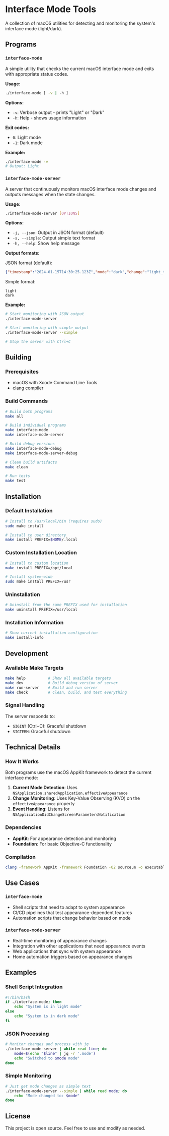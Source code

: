 # Interface Mode Tools

A collection of macOS utilities for detecting and monitoring the system's interface mode (light/dark).

## Programs

### `interface-mode`
A simple utility that checks the current macOS interface mode and exits with appropriate status codes.

**Usage:**
```bash
./interface-mode [ -v | -h ]
```

**Options:**
- `-v`: Verbose output - prints "Light" or "Dark"
- `-h`: Help - shows usage information

**Exit codes:**
- `0`: Light mode
- `-1`: Dark mode

**Example:**
```bash
./interface-mode -v
# Output: Light
```

### `interface-mode-server`
A server that continuously monitors macOS interface mode changes and outputs messages when the state changes.

**Usage:**
```bash
./interface-mode-server [OPTIONS]
```

**Options:**
- `-j, --json`: Output in JSON format (default)
- `-s, --simple`: Output simple text format
- `-h, --help`: Show help message

**Output formats:**

JSON format (default):
```json
{"timestamp":"2024-01-15T14:30:25.123Z","mode":"dark","change":"light_to_dark"}
```

Simple format:
```
light
dark
```

**Example:**
```bash
# Start monitoring with JSON output
./interface-mode-server

# Start monitoring with simple output
./interface-mode-server --simple

# Stop the server with Ctrl+C
```

## Building

### Prerequisites
- macOS with Xcode Command Line Tools
- clang compiler

### Build Commands

```bash
# Build both programs
make all

# Build individual programs
make interface-mode
make interface-mode-server

# Build debug versions
make interface-mode-debug
make interface-mode-server-debug

# Clean build artifacts
make clean

# Run tests
make test
```

## Installation

### Default Installation
```bash
# Install to /usr/local/bin (requires sudo)
sudo make install

# Install to user directory
make install PREFIX=$HOME/.local
```

### Custom Installation Location
```bash
# Install to custom location
make install PREFIX=/opt/local

# Install system-wide
sudo make install PREFIX=/usr
```

### Uninstallation
```bash
# Uninstall from the same PREFIX used for installation
make uninstall PREFIX=/usr/local
```

### Installation Information
```bash
# Show current installation configuration
make install-info
```

## Development

### Available Make Targets
```bash
make help          # Show all available targets
make dev           # Build debug version of server
make run-server    # Build and run server
make check         # Clean, build, and test everything
```

### Signal Handling
The server responds to:
- `SIGINT` (Ctrl+C): Graceful shutdown
- `SIGTERM`: Graceful shutdown

## Technical Details

### How It Works
Both programs use the macOS AppKit framework to detect the current interface mode:

1. **Current Mode Detection**: Uses `NSApplication.sharedApplication.effectiveAppearance`
2. **Change Monitoring**: Uses Key-Value Observing (KVO) on the `effectiveAppearance` property
3. **Event Handling**: Listens for `NSApplicationDidChangeScreenParametersNotification`

### Dependencies
- **AppKit**: For appearance detection and monitoring
- **Foundation**: For basic Objective-C functionality

### Compilation
```bash
clang -framework AppKit -framework Foundation -O2 source.m -o executable
```

## Use Cases

### `interface-mode`
- Shell scripts that need to adapt to system appearance
- CI/CD pipelines that test appearance-dependent features
- Automation scripts that change behavior based on mode

### `interface-mode-server`
- Real-time monitoring of appearance changes
- Integration with other applications that need appearance events
- Web applications that sync with system appearance
- Home automation triggers based on appearance changes

## Examples

### Shell Script Integration
```bash
#!/bin/bash
if ./interface-mode; then
    echo "System is in light mode"
else
    echo "System is in dark mode"
fi
```

### JSON Processing
```bash
# Monitor changes and process with jq
./interface-mode-server | while read line; do
    mode=$(echo "$line" | jq -r '.mode')
    echo "Switched to $mode mode"
done
```

### Simple Monitoring
```bash
# Just get mode changes as simple text
./interface-mode-server --simple | while read mode; do
    echo "Mode changed to: $mode"
done
```

## License

This project is open source. Feel free to use and modify as needed.
